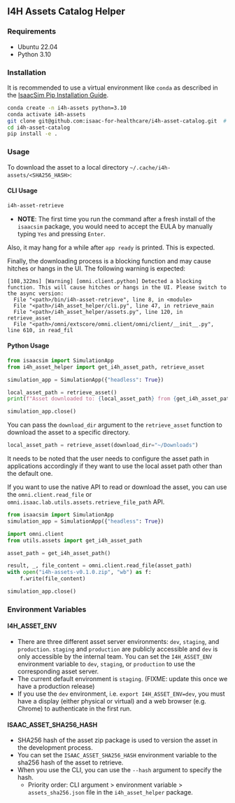 ## I4H Assets Catalog Helper

### Requirements

- Ubuntu 22.04
- Python 3.10

### Installation

It is recommended to use a virtual environment like `conda` as described in the [IsaacSim Pip Installation Guide](https://docs.isaacsim.omniverse.nvidia.com/4.5.0/installation/install_python.html#installation-using-pip).

```bash
conda create -n i4h-assets python=3.10
conda activate i4h-assets
git clone git@github.com:isaac-for-healthcare/i4h-asset-catalog.git  # FIXME: change to HTTPS/Make a release
cd i4h-asset-catalog
pip install -e .
```

### Usage

To download the asset to a local directory `~/.cache/i4h-assets/<SHA256_HASH>`:

#### CLI Usage


```bash
i4h-asset-retrieve
```

- **NOTE**:
The first time you run the command after a fresh install of the `isaacsim` package, you would need to accept the EULA by manually typing `Yes` and pressing `Enter`.

Also, it may hang for a while after `app ready` is printed. This is expected.

Finally, the downloading process is a blocking function and may cause hitches or hangs in the UI. The following warning is expected:

```
[108,322ms] [Warning] [omni.client.python] Detected a blocking function. This will cause hitches or hangs in the UI. Please switch to the async version:
  File "<path>/bin/i4h-asset-retrieve", line 8, in <module>
  File "<path>/i4h_asset_helper/cli.py", line 47, in retrieve_main
  File "<path>/i4h_asset_helper/assets.py", line 120, in retrieve_asset
  File "<path>/omni/extscore/omni.client/omni/client/__init__.py", line 610, in read_fil
```

#### Python Usage

```python
from isaacsim import SimulationApp
from i4h_asset_helper import get_i4h_asset_path, retrieve_asset

simulation_app = SimulationApp({"headless": True})

local_asset_path = retrieve_asset()
print(f"Asset downloaded to: {local_asset_path} from {get_i4h_asset_path()}")

simulation_app.close()
```

You can pass the `download_dir` argument to the `retrieve_asset` function to download the asset to a specific directory.

```python
local_asset_path = retrieve_asset(download_dir="~/Downloads")
```

It needs to be noted that the user needs to configure the asset path in applications accordingly if they want to use the local asset path other than the default one.


If you want to use the native API to read or download the asset, you can use the `omni.client.read_file` or `omni.isaac.lab.utils.assets.retrieve_file_path` API.

```python
from isaacsim import SimulationApp
simulation_app = SimulationApp({"headless": True})

import omni.client
from utils.assets import get_i4h_asset_path

asset_path = get_i4h_asset_path()

result, _, file_content = omni.client.read_file(asset_path)
with open("i4h-assets-v0.1.0.zip", "wb") as f:
    f.write(file_content)

simulation_app.close()
```

### Environment Variables

#### I4H_ASSET_ENV

- There are three different asset server environments: `dev`, `staging`, and `production`. `staging` and `production` are publicly accessible and `dev` is only accessible by the internal team. You can set the `I4H_ASSET_ENV` environment variable to `dev`, `staging`, or `production` to use the corresponding asset server.
- The current default environment is `staging`. (FIXME: update this once we have a production release)
- If you use the `dev` environment, i.e. `export I4H_ASSET_ENV=dev`, you must have a display (either physical or virtual) and a web browser (e.g. Chrome) to authenticate in the first run.

#### ISAAC_ASSET_SHA256_HASH

- SHA256 hash of the asset zip package is used to version the asset in the development process.
- You can set the `ISAAC_ASSET_SHA256_HASH` environment variable to the sha256 hash of the asset to retrieve.
- When you use the CLI, you can use the `--hash` argument to specify the hash.
  - Priority order: CLI argument > environment variable > `assets_sha256.json` file in the `i4h_asset_helper` package.
